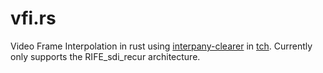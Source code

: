 # vfi.rs
Video Frame Interpolation in rust using [interpany-clearer](https://github.com/zzh-tech/InterpAny-Clearer) in [tch](https://crates.io/crates/tch/). Currently only supports the RIFE_sdi_recur architecture.
